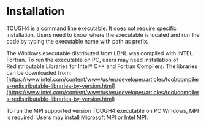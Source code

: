 # Installation

TOUGH4 is a command line executable. It does not require specific installation. Users need to know where the executable is located and run the code by typing the executable name with path as prefix. &#x20;

The Windows executable distributed from LBNL was compiled with INTEL Fortran. To run the executable on PC, users may need installation of Redistributable Libraries for Intel® C++ and Fortran Compilers. The libraries can be downloaded from: [https://www.intel.com/content/www/us/en/developer/articles/tool/compilers-redistributable-libraries-by-version.html](https://www.intel.com/content/www/us/en/developer/articles/tool/compilers-redistributable-libraries-by-version.html)

To run the MPI supported version TOUGH4 executable on PC Windows, MPI is required. Users may install [Microsoft MPI](https://learn.microsoft.com/en-us/message-passing-interface/microsoft-mpi) or[ Intel MPI](https://www.intel.com/content/www/us/en/developer/tools/oneapi/mpi-library.html#gs.69yefk).&#x20;

